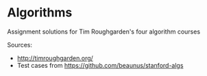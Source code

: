 # Algorithms
Assignment solutions for Tim Roughgarden's four algorithm courses

Sources:
* http://timroughgarden.org/
* Test cases from https://github.com/beaunus/stanford-algs